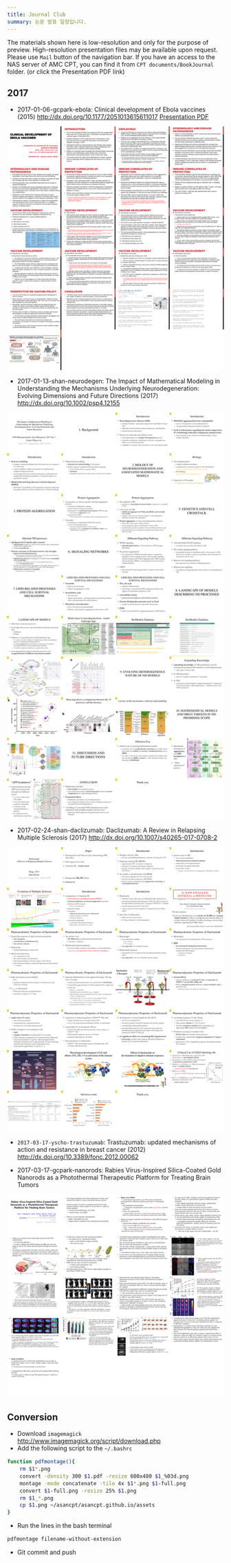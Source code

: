 ```yaml
---
title: Journal Club
summary: 논문 발표 일정입니다.
---
```


The materials shown here is low-resolution and only for the purpose of preview. 
High-resolution presentation files may be available upon request. Please use `Mail` button of the navigation bar.
If you have an access to the NAS server of AMC CPT, you can find it from `CPT documents/BookJournal` folder. (or click the Presentation PDF link)

## 2017

- 2017-01-06-gcpark-ebola: Clinical development of Ebola vaccines (2015) <http://dx.doi.org/10.1177/2051013615611017>
[Presentation PDF](ftp://172.21.61.202/cpt%20documents/BookJournal/2017/Journal/2017-01-06-gcpark-ebola/2017-01-06-gcpark-ebola.pdf)

![](/assets/2017-01-06-gcpark-ebola.png)

- 2017-01-13-shan-neurodegen: The Impact of Mathematical Modeling in Understanding the Mechanisms Underlying Neurodegeneration: Evolving Dimensions and Future Directions (2017) <http://dx.doi.org/10.1002/psp4.12155>

![](/assets/2017-01-13-shan-neurodegen.png)

- 2017-02-24-shan-daclizumab: Daclizumab: A Review in Relapsing Multiple Sclerosis (2017) <http://dx.doi.org/10.1007/s40265-017-0708-2>

![](/assets/2017-02-24-shan-daclizumab.png)

- `2017-03-17-yscho-trastuzumab`: Trastuzumab: updated mechanisms of action and resistance in breast cancer (2012) <http://dx.doi.org/10.3389/fonc.2012.00062>

- 2017-03-17-gcpark-nanorods: Rabies Virus-Inspired Silica-Coated Gold Nanorods as a Photothermal Therapeutic Platform for Treating Brain Tumors

![](/assets/2017-03-17-gcpark-nanorods.png)

## Conversion

- Download `imagemagick` <http://www.imagemagick.org/script/download.php>
- Add the following script to the `~/.bashrc`

```bash
function pdfmontage(){
    rm $1*.png
    convert -density 300 $1.pdf -resize 600x480 $1_%03d.png
    montage -mode concatenate -tile 4x $1*.png $1-full.png
    convert $1-full.png -resize 25% $1.png
    rm $1_*.png
    cp $1.png ~/asancpt/asancpt.github.io/assets
}
```

- Run the lines in the bash terminal

```bash
pdfmontage filename-without-extension
```

- Git commit and push
